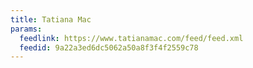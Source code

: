 ```yaml
---
title: Tatiana Mac
params:
  feedlink: https://www.tatianamac.com/feed/feed.xml
  feedid: 9a22a3ed6dc5062a50a8f3f4f2559c78
---
```

